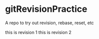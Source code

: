 # gitRevisionPractice
A repo to try out revision, rebase, reset, etc

this is revision 1
this is revision 2
